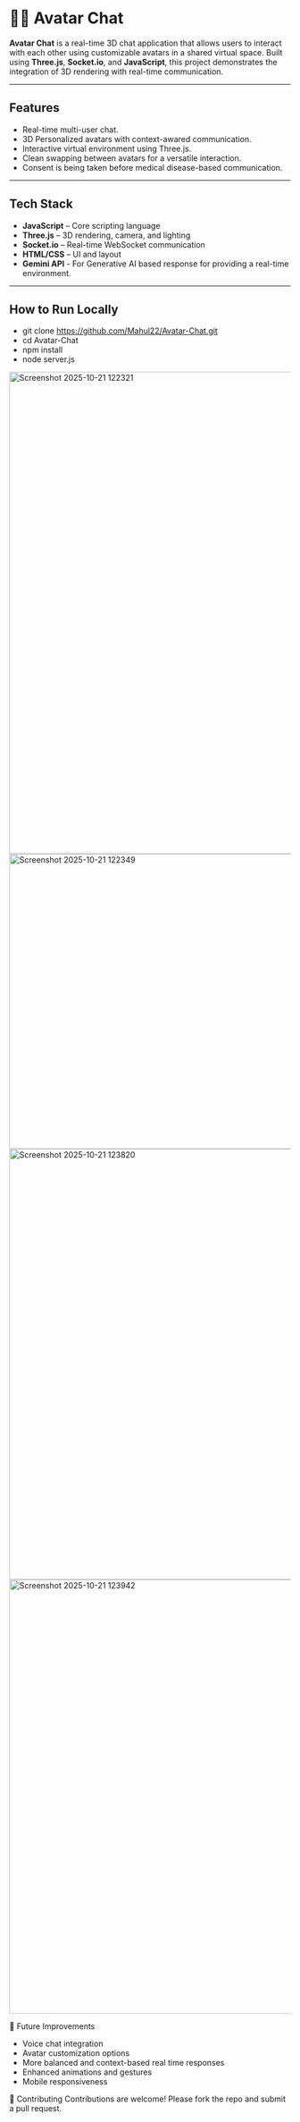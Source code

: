 # 🧑‍🚀 Avatar Chat

**Avatar Chat** is a real-time 3D chat application that allows users to interact with each other using customizable avatars in a shared virtual space. Built using **Three.js**, **Socket.io**, and **JavaScript**, this project demonstrates the integration of 3D rendering with real-time communication.

---

##  Features

- Real-time multi-user chat.
- 3D Personalized avatars with context-awared communication.
- Interactive virtual environment using Three.js.
- Clean swapping between avatars for a versatile interaction.
- Consent is being taken before medical disease-based communication.

---

##  Tech Stack

- **JavaScript** – Core scripting language
- **Three.js** – 3D rendering, camera, and lighting
- **Socket.io** – Real-time WebSocket communication
- **HTML/CSS** – UI and layout
- **Gemini API** - For Generative AI based response for providing a real-time environment.

---

## How to Run Locally
- git clone https://github.com/Mahul22/Avatar-Chat.git
- cd Avatar-Chat
- npm install  
- node server.js

<img width="1153" height="863" alt="Screenshot 2025-10-21 122321" src="https://github.com/user-attachments/assets/df0c504e-64d2-4750-bfdb-e10ace11decb" />



<img width="1157" height="528" alt="Screenshot 2025-10-21 122349" src="https://github.com/user-attachments/assets/607252f9-d3fe-47a4-9fe5-5e626d2feccf" />



<img width="1158" height="771" alt="Screenshot 2025-10-21 123820" src="https://github.com/user-attachments/assets/01f245d9-821f-48ae-b967-1ffaa392e39e" />



<img width="1189" height="777" alt="Screenshot 2025-10-21 123942" src="https://github.com/user-attachments/assets/a3a41b8e-2c44-495c-886e-a48fe55ea21e" />



📌 Future Improvements

- Voice chat integration
- Avatar customization options
- More balanced and context-based real time responses
- Enhanced animations and gestures
- Mobile responsiveness


🤝 Contributing
Contributions are welcome! Please fork the repo and submit a pull request.



